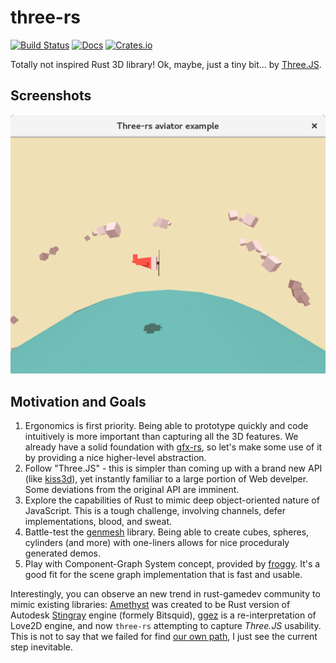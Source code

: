 # three-rs
[![Build Status](https://travis-ci.org/kvark/three-rs.svg)](https://travis-ci.org/kvark/three-rs)
[![Docs](https://docs.rs/three/badge.svg)](https://docs.rs/three)
[![Crates.io](https://img.shields.io/crates/v/three.svg?maxAge=2592000)](https://crates.io/crates/three)

Totally not inspired Rust 3D library! Ok, maybe, just a tiny bit... by [Three.JS](http://threejs.org).

## Screenshots

![Aviator](examples/aviator/shot.png)

## Motivation and Goals

  1. Ergonomics is first priority. Being able to prototype quickly and code intuitively is more important than capturing all the 3D features. We already have a solid foundation with [gfx-rs](https://github.com/gfx-rs/gfx), so let's make some use of it by providing a nice higher-level abstraction.
  2. Follow "Three.JS" - this is simpler than coming up with a brand new API (like [kiss3d](https://github.com/sebcrozet/kiss3d)), yet instantly familiar to a large portion of Web develper. Some deviations from the original API are imminent.
  3. Explore the capabilities of Rust to mimic deep object-oriented nature of JavaScript. This is a tough challenge, involving channels, defer implementations, blood, and sweat.
  4. Battle-test the [genmesh](https://github.com/gfx-rs/genmesh) library. Being able to create cubes, spheres, cylinders (and more) with one-liners allows for nice proceduraly generated demos.
  5. Play with Component-Graph System concept, provided by [froggy](https://github.com/kvark/froggy). It's a good fit for the scene graph implementation that is fast and usable.

Interestingly, you can observe an new trend in rust-gamedev community to mimic existing libraries: [Amethyst](https://github.com/amethyst/amethyst) was created to be Rust version of Autodesk [Stingray](https://www.autodesk.com/products/stingray/overview) engine (formely Bitsquid), [ggez](https://github.com/ggez/ggez) is a re-interpretation of Love2D engine, and now `three-rs` attempting to capture _Three.JS_ usability. This is not to say that we failed for find [our own path](https://users.rust-lang.org/t/game-engine-design-lego-bricks/9151), I just see the current step inevitable.

